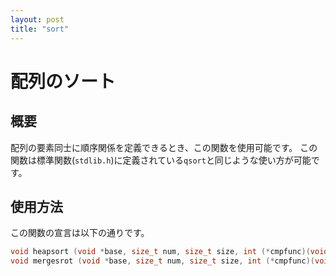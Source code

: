 ```yaml
---
layout: post
title: "sort"
---
```


# 配列のソート

## 概要
配列の要素同士に順序関係を定義できるとき、この関数を使用可能です。
この関数は標準関数(`stdlib.h`)に定義されている`qsort`と同じような使い方が可能です。

## 使用方法
この関数の宣言は以下の通りです。
```c
void heapsort (void *base, size_t num, size_t size, int (*cmpfunc)(void *, void *), int type)
void mergesrot (void *base, size_t num, size_t size, int (*cmpfunc)(void *, void *), int type)
```
